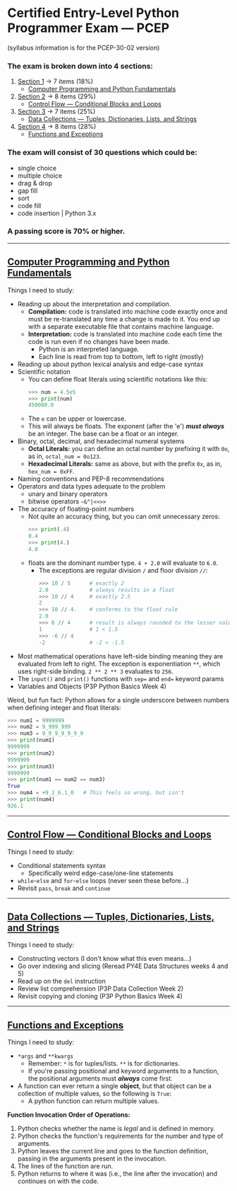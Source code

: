 # Certified Entry-Level Python Programmer Exam — PCEP

(syllabus information is for the PCEP-30-02 version)

### The exam is broken down into 4 sections:
1. [Section 1](#computer-programming-and-python-fundamentals) &rarr; 7 items (18%)
    - [Computer Programming and Python Fundamentals](./computer_programming_and_python_fundamentals.py)
2. [Section 2](#control-flow--conditional-blocks-and-loops) &rarr; 8 items (29%)
    - [Control Flow — Conditional Blocks and Loops](./control_flow.py)
3. [Section 3](#data-collections--tuples-dictionaries-lists-and-strings) &rarr; 7 items (25%)
    - [Data Collections — Tuples, Dictionaries, Lists, and Strings](./data_collections.py)
4. [Section 4](#functions-and-exceptions) &rarr; 8 items (28%)
    - [Functions and Exceptions](./functions_and_exceptions.py)

### The exam will consist of 30 questions which could be:
- single choice
- multiple choice
- drag & drop
- gap fill
- sort
- code fill
- code insertion | Python 3.x

### A passing score is 70% or higher.

---

## [Computer Programming and Python Fundamentals](./computer_programming_and_python_fundamentals.py)

Things I need to study:
- Reading up about the interpretation and compilation.
    - **Compilation:** code is translated into machine code exactly once and must be re-translated any time a change is made to it. You end up with a separate executable file that contains machine language.
    - **Interpretation:** code is translated into machine code each time the code is run even if no changes have been made.
        - Python is an interpreted language.
        - Each line is read from top to bottom, left to right (mostly)
- Reading up about python lexical analysis and edge-case syntax
- Scientific notation
    - You can define float literals using scientific notations like this:
        ```python
        >>> num = 4.5e5
        >>> print(num)
        450000.0
        ```
    - The `e` can be upper or lowercase.
    - This will always be floats. The exponent (after the 'e') ***must always*** be an integer. The base can be a float or an integer.
- Binary, octal, decimal, and hexadecimal numeral systems
    - **Octal Literals:** you can define an octal number by prefixing it with `0o`, as in, `octal_num = 0o123`.
    - **Hexadecimal Literals:** same as above, but with the prefix `0x`, as in, `hex_num = 0xFF`.
- Naming conventions and PEP-8 recommendations
- Operators and data types adequate to the problem
    - unary and binary operators
    - bitwise operators `~&^|<<>>`
- The accuracy of floating-point numbers
    - Not quite an accuracy thing, but you can omit unnecessary zeros:
        ```python
        >>> print(.4)
        0.4
        >>> print(4.)
        4.0
        ```
    - floats are the dominant number type. `4 + 2.0` will evaluate to `6.0`.
        - The exceptions are regular division `/` and floor division `//`:
            ```python
            >>> 10 / 5      # exactly 2
            2.0             # always results in a float
            >>> 10 // 4     # exactly 2.5
            2
            >>> 10 // 4.    # conforms to the float rule
            2.0
            >>> 6 // 4      # result is always rounded to the lesser value integer
            1               # 1 < 1.5
            >>> -6 // 4     
            -2              # -2 < -1.5
            ```
- Most mathematical operations have left-side binding meaning they are evaluated from left to right. The exception is exponentiation `**`, which uses right-side binding. `2 ** 2 ** 3` evaluates to `256`.
- The `input()` and `print()` functions with `sep=` and `end=` keyword params
- Variables and Objects (P3P Python Basics Week 4)

Weird, but fun fact: Python allows for a single underscore between numbers when defining integer and float literals:

```python
>>> num1 = 9999999
>>> num2 = 9_999_999
>>> num3 = 9_9_9_9_9_9_9
>>> print(num1)
9999999
>>> print(num2)
9999999
>>> print(num3)
9999999
>>> print(num1 == num2 == num3)
True
>>> num4 = +9_2_6.1_0   # This feels so wrong, but isn't
>>> print(num4)
926.1
```

---

## [Control Flow — Conditional Blocks and Loops](./control_flow.py)

Things I need to study:
- Conditional statements syntax
    - Specifically weird edge-case/one-line statements
- `while`-`else` and `for`-`else` loops (never seen these before...)
- Revisit `pass`, `break` and `continue`

---

## [Data Collections — Tuples, Dictionaries, Lists, and Strings](./data_collections.py)

Things I need to study:
- Constructing vectors (I don't know what this even means...)
- Go over indexing and slicing (Reread PY4E Data Structures weeks 4 and 5)
- Read up on the `del` instruction
- Review list comprehension (P3P Data Collection Week 2)
- Revisit copying and cloning (P3P Python Basics Week 4)

---

## [Functions and Exceptions](./functions_and_exceptions.py)

Things I need to study:
- `*args` and `**kwargs`
    - Remember: `*` is for tuples/lists. `**` is for dictionaries.
    - If you're passing positional and keyword arguments to a function, the positional arguments must ***always*** come first.
- A function can ever return a single **object**, but that object can be a collection of multiple values, so the following is `True`:
    - A python function can return multiple values.

**Function Invocation Order of Operations:**
1. Python checks whether the name is *legal* and is defined in memory.
2. Python checks the function's requirements for the number and type of arguments.
3. Python leaves the current line and goes to the function definition, passing in the arguments present in the invocation.
4. The lines of the function are run.
5. Python returns to where it was (i.e., the line after the invocation) and continues on with the code.